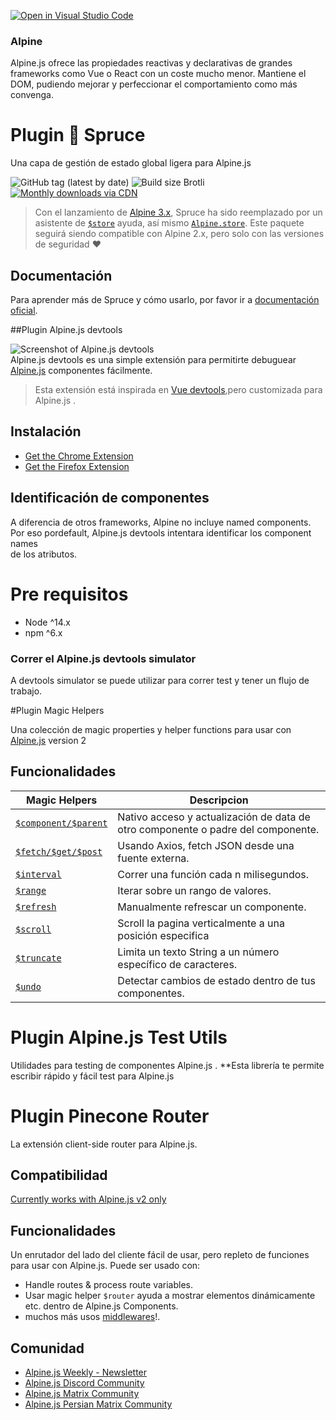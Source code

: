 [![Open in Visual Studio Code](https://classroom.github.com/assets/open-in-vscode-f059dc9a6f8d3a56e377f745f24479a46679e63a5d9fe6f495e02850cd0d8118.svg)](https://classroom.github.com/online_ide?assignment_repo_id=6048173&assignment_repo_type=AssignmentRepo)

### Alpine 
 
Alpine.js ofrece las propiedades reactivas y declarativas de grandes frameworks como Vue o React con un coste mucho menor. Mantiene el DOM, pudiendo mejorar y perfeccionar el comportamiento como más convenga. 
 
# Plugin 🌲 Spruce 
 
Una capa de gestión de estado global ligera para Alpine.js 
 
![GitHub tag (latest by date)](https://img.shields.io/github/v/tag/ryangjchandler/spruce?label=version&style=flat-square) 
![Build size Brotli](https://img.badgesize.io/ryangjchandler/spruce/master/dist/spruce.umd.js.svg?compression=gzip&style=flat-square&color=green)
[![Monthly downloads via CDN](https://data.jsdelivr.com/v1/package/gh/ryangjchandler/spruce/badge)](https://www.jsdelivr.com/package/gh/ryangjchandler/spruce) 

> Con el lanzamiento de [Alpine 3.x](https://github.com/alpinejs/alpine-next), Spruce ha sido reemplazado por un asistente de [`$store`](https://alpinejs.dev/magics/store) ayuda, así mismo [`Alpine.store`](https://alpinejs.dev/magics/store). 
Este paquete seguirá siendo compatible con Alpine 2.x, pero solo con las versiones de seguridad ❤️ 

## Documentación 

Para aprender más de Spruce y cómo usarlo, por favor ir a [documentación oficial](https://spruce.ryangjchandler.co.uk). 
 
 
##Plugin Alpine.js devtools   

![Screenshot of Alpine.js devtools](docs/devtools-only.png)  
Alpine.js devtools es una simple extensión para permitirte debuguear [Alpine.js](https://github.com/alpinejs/alpine) componentes fácilmente. 
> Esta extensión está inspirada en  [Vue devtools](https://github.com/vuejs/vue-devtools),pero customizada para Alpine.js . 

## Instalación  

-   [Get the Chrome Extension](https://chrome.google.com/webstore/detail/alpinejs-devtools/fopaemeedckajflibkpifppcankfmbhk) 
-   [Get the Firefox Extension](https://addons.mozilla.org/firefox/addon/alpinejs-devtools/) 

## Identificación de componentes 

A diferencia de otros frameworks, Alpine no incluye  named components. Por eso pordefault, Alpine.js devtools intentara identificar los component names  
de los atributos. 
 

# Pre requisitos 

-   Node ^14.x 
-   npm ^6.x 

### Correr el Alpine.js devtools simulator 
 
A devtools simulator se puede utilizar para correr test y tener un flujo de trabajo. 

#Plugin Magic Helpers 

Una colección de magic properties y helper functions para usar con [Alpine.js](https://github.com/alpinejs/alpine) version 2 

## Funcionalidades 

| Magic Helpers | Descripcion | 
| --- | --- | 
| [`$component/$parent`](#component) | Nativo acceso y actualización de data de otro componente o padre del componente. | 
| [`$fetch/$get/$post`](#fetch) | Usando Axios, fetch JSON desde una fuente externa.  | 
| [`$interval`](#interval) | Correr una función cada n milisegundos.  | 
| [`$range`](#range) | Iterar sobre un rango de valores. | 
| [`$refresh`](#refresh) | Manualmente refrescar un componente. | 
| [`$scroll`](#scroll) | Scroll la pagina verticalmente a una posición especifica | 
| [`$truncate`](#truncate) | Limita un texto String a un número específico de caracteres. | 
| [`$undo`](#undo) | Detectar cambios de estado dentro de tus componentes. | 

# Plugin Alpine.js Test Utils 

Utilidades para testing de componentes Alpine.js . 
**Esta librería te permite escribir rápido y fácil test para Alpine.js  

# Plugin Pinecone Router 

La extensión client-side router para Alpine.js. 

## Compatibilidad 

[Currently works with Alpine.js v2 only](https://github.com/pinecone-router/router/issues/12) 

## Funcionalidades 

Un enrutador del lado del cliente fácil de usar, pero repleto de funciones para usar con Alpine.js. 
Puede ser usado con: 
-   Handle routes & process route variables. 
-   Usar magic helper `$router` ayuda a mostrar elementos dinámicamente  etc. dentro de Alpine.js Components. 
-   muchos más usos [middlewares](#middlewares)!. 

## Comunidad 

* [Alpine.js Weekly - Newsletter](https://alpinejs.codewithhugo.com/newsletter) 
* [Alpine.js Discord Community](https://discord.gg/CGmj5nq) 
* [Alpine.js Matrix Community](https://matrix.to/#/#AlpineJS:matrix.org) 
* [Alpine.js Persian Matrix Community](https://matrix.to/#/#AlpineJS-fa:matrix.org) 

